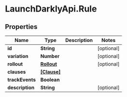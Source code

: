 # LaunchDarklyApi.Rule

## Properties

Name | Type | Description | Notes
------------ | ------------- | ------------- | -------------
**id** | **String** |  | [optional] 
**variation** | **Number** |  | [optional] 
**rollout** | [**Rollout**](Rollout.md) |  | [optional] 
**clauses** | [**[Clause]**](Clause.md) |  | 
**trackEvents** | **Boolean** |  | 
**description** | **String** |  | [optional] 


